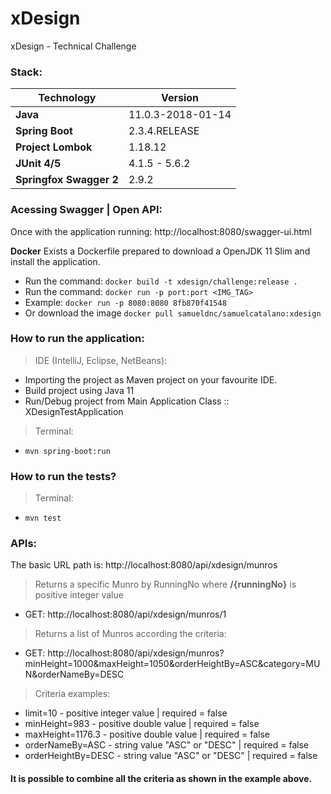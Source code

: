 # xDesign
xDesign - Technical Challenge

### Stack:
| Technology | Version |
|--|--|
| **Java** | 11.0.3-2018-01-14 |
| **Spring Boot** | 2.3.4.RELEASE |
| **Project Lombok** | 1.18.12 |
| **JUnit 4/5** | 4.1.5 - 5.6.2 |
| **Springfox Swagger 2** | 2.9.2 |

### Acessing Swagger | Open API:
Once with the application running:
http://localhost:8080/swagger-ui.html

**Docker**
Exists a Dockerfile prepared to download a OpenJDK 11 Slim and install the application.

- Run the command: `docker build -t xdesign/challenge:release .`
- Run the command: `docker run -p port:port <IMG_TAG>`
- Example: `docker run -p 8080:8080 8fb870f41548`
- Or download the image `docker pull samueldnc/samuelcatalano:xdesign`

### How to run the application:
> IDE (IntelliJ, Eclipse, NetBeans):
- Importing the project as Maven project on your favourite IDE.
- Build project using Java 11
- Run/Debug project from Main Application Class :: XDesignTestApplication

> Terminal:
- `mvn spring-boot:run`

### How to run the tests?

> Terminal:
- `mvn test`


### APIs:

The basic URL path is: http://localhost:8080/api/xdesign/munros

> Returns a specific Munro by RunningNo where **/{runningNo}** is positive integer value
* GET: http://localhost:8080/api/xdesign/munros/1

> Returns a list of Munros according the criteria:
* GET: http://localhost:8080/api/xdesign/munros?minHeight=1000&maxHeight=1050&orderHeightBy=ASC&category=MUN&orderNameBy=DESC

> Criteria examples:
- limit=10 - positive integer value | required = false
- minHeight=983  - positive double value | required = false
- maxHeight=1176.3 - positive double value | required = false
- orderNameBy=ASC - string value "ASC" or "DESC" | required = false
- orderHeightBy=DESC - string value "ASC" or "DESC" | required = false

#### It is possible to combine all the criteria as shown in the example above.

